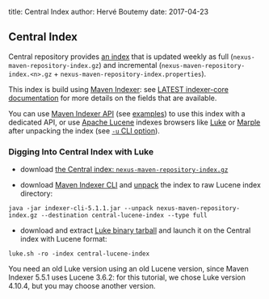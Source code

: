 title: Central Index
author: Hervé Boutemy
date: 2017-04-23

<!--
Licensed to the Apache Software Foundation (ASF) under one
or more contributor license agreements.  See the NOTICE file
distributed with this work for additional information
regarding copyright ownership.  The ASF licenses this file
to you under the Apache License, Version 2.0 (the
"License"); you may not use this file except in compliance
with the License.  You may obtain a copy of the License at

    http://www.apache.org/licenses/LICENSE-2.0

Unless required by applicable law or agreed to in writing,
software distributed under the License is distributed on an
"AS IS" BASIS, WITHOUT WARRANTIES OR CONDITIONS OF ANY
KIND, either express or implied.  See the License for the
specific language governing permissions and limitations
under the License.
-->
## Central Index

 Central repository provides [an index](https://repo.maven.apache.org/maven2/.index/) that is updated weekly as full (`nexus-maven-repository-index.gz`) and incremental (`nexus-maven-repository-index.<n>.gz` + `nexus-maven-repository-index.properties`).

 This index is build using [Maven Indexer](/maven-indexer/): see [LATEST indexer-core documentation](/maven-indexer-archives/maven-indexer-LATEST/indexer-core/) for more details on the fields that are available.

 You can use [Maven Indexer API](/maven-indexer-archives/maven-indexer-LATEST/indexer-core/apidocs/) (see [examples](/maven-indexer-archives/maven-indexer-LATEST/indexer-examples/)) to use this index with a dedicated API, or use [Apache Lucene](http://lucene.apache.org/) indexes browsers like [Luke](https://github.com/DmitryKey/luke) or [Marple](https://github.com/flaxsearch/marple) after unpacking the index (see [`-u` CLI option](/maven-indexer-archives/maven-indexer-LATEST/indexer-cli/)).

### Digging Into Central Index with Luke

- download [the Central index: `nexus-maven-repository-index.gz`](https://repo.maven.apache.org/maven2/.index/)

- download [Maven Indexer CLI](https://repo.maven.apache.org/maven2/org/apache/maven/indexer/indexer-cli/5.1.1/indexer-cli-5.1.1.jar) and [unpack](/maven-indexer-archives/maven-indexer-LATEST/indexer-cli/) the index to raw Lucene index directory:

```
java -jar indexer-cli-5.1.1.jar --unpack nexus-maven-repository-index.gz --destination central-lucene-index --type full
```

- download and extract [Luke binary tarball](https://github.com/DmitryKey/luke/releases/download/luke-4.10.4/luke-with-deps.tar.gz) and launch it on the Central index with Lucene format:

```
luke.sh -ro -index central-lucene-index
```

   You need an old Luke version using an old Lucene version, since Maven Indexer 5.5.1 uses Lucene 3.6.2: for this tutorial, we chose Luke version 4.10.4, but you may choose another version.
